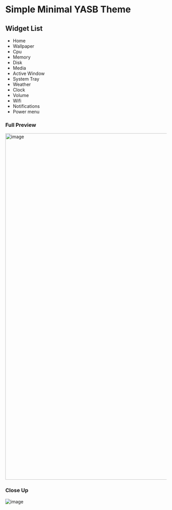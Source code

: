 # Simple Minimal YASB Theme

## Widget List
- Home
- Wallpaper
- Cpu
- Memory
- Disk
- Media
- Active Window
- System Tray
- Weather
- Clock
- Volume
- Wifi
- Notifications
- Power menu

### Full Preview
<img width="1919" height="1079" alt="image" src="https://github.com/user-attachments/assets/cb01a71f-a6a7-45a4-a280-b7061d00dbd8" />

### Close Up
<img alt="image" src="https://github.com/user-attachments/assets/51f95997-96dd-49bf-b4b0-453f40a6d9ad" />
